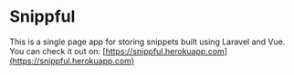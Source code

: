 # Snippful

This is a single page app for storing snippets built using Laravel and Vue. 
You can check it out on: [https://snippful.herokuapp.com](https://snippful.herokuapp.com)
